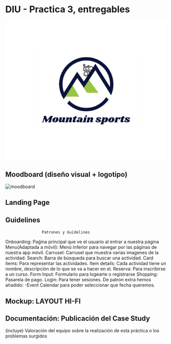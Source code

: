 # DIU - Practica 3, entregables
![logo](P3/logo_transparente.png)
## Moodboard (diseño visual + logotipo)   
![moodboard](P3/moodboard.png)

## Landing Page

## Guidelines
					Patrones y Guidelines

Onboarding: Paǵina principal que ve el usuario al entrar a nuestra página
Menu(Adaptada a móvil): Menú inferior para navegar por las páginas de nuestra app móvil.
Carrusel: Carrusel que muestra varias imagenes de la actividad.
Search: Barra de búsqueda para buscar una actividad.
Card items: Para representar las actividades.
Item details: Cada actividad tiene un nombre, descripción de lo que se va a hacer en el.
Reserva: Para inscribirse a un curso.
Form Input: Formulario para logearte o registrarse
Shopping: Pasarela de pago.
Login: Para tener sesiones.
De patron extra hemos añadido: -Event Calendar para poder seleccionar que fecha queremos.

## Mockup: LAYOUT HI-FI


## Documentación: Publicación del Case Study


(incluye) Valoración del equipo sobre la realización de esta práctica o los problemas surgidos
 
